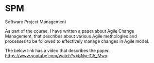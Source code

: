 # SPM
Software Project Management

As part of the course, I have written a paper about Agile Change Management, that describes about various Agile methologies and processes to be followed to effectively manage changes in Agile model.

The below link has a video that describes the paper.
https://www.youtube.com/watch?v=bNyelG5_Mwo
